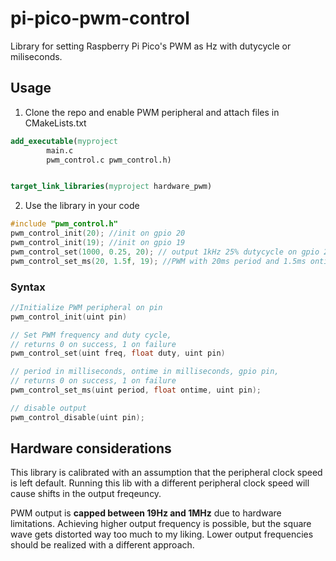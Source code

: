 # pi-pico-pwm-control
Library for setting Raspberry Pi Pico's PWM as Hz with dutycycle or miliseconds.



## Usage

1. Clone the repo and enable PWM peripheral and attach files in CMakeLists.txt
```cmake
add_executable(myproject
        main.c
        pwm_control.c pwm_control.h)


target_link_libraries(myproject hardware_pwm)
```
2. Use the library in your code
```c
#include "pwm_control.h"
pwm_control_init(20); //init on gpio 20
pwm_control_init(19); //init on gpio 19
pwm_control_set(1000, 0.25, 20); // output 1kHz 25% dutycycle on gpio 20
pwm_control_set_ms(20, 1.5f, 19); //PWM with 20ms period and 1.5ms ontime on gpio 19 (at ex. set a servo to mid position)
```

### Syntax
```c
//Initialize PWM peripheral on pin
pwm_control_init(uint pin)

// Set PWM frequency and duty cycle, 
// returns 0 on success, 1 on failure
pwm_control_set(uint freq, float duty, uint pin)

// period in milliseconds, ontime in milliseconds, gpio pin, 
// returns 0 on success, 1 on failure
pwm_control_set_ms(uint period, float ontime, uint pin);

// disable output
pwm_control_disable(uint pin);
```

## Hardware considerations
This library is calibrated with an assumption that the peripheral clock speed is left default. Running this lib with a different peripheral clock speed will cause shifts in the output freqeuncy.

PWM output is **capped between 19Hz and 1MHz** due to hardware limitations. Achieving higher output frequency is possible, but the square wave gets distorted way too much to my liking. Lower output frequencies should be realized with a different approach.